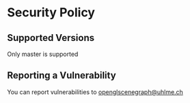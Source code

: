# Security Policy

## Supported Versions

Only master is supported

## Reporting a Vulnerability

You can report vulnerabilities to openglscenegraph@uhlme.ch
